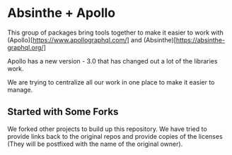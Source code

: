 # Absinthe + Apollo

This group of packages bring tools together to make it easier to
work with (Apollo)[https://www.apollographql.com/] and (Absinthe)[https://absinthe-graphql.org/]

Apollo has a new version - 3.0 that has changed out a lot of the libraries work.

We are trying to centralize all our work in one place to make it easier to manage.

## Started with Some Forks

We forked other projects to build up this repository. We have tried to provide links back to the original repos and provide copies of the licenses (They will be postfixed with the name of the original owner).
